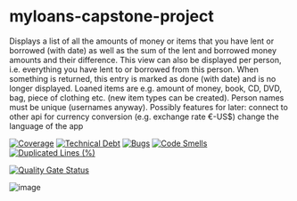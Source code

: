 # myloans-capstone-project
Displays a list of all the amounts of money or items that you have lent or borrowed (with date) as well as the sum of the lent and borrowed money amounts and their difference.
This view can also be displayed per person, i.e. everything you have lent to or borrowed from this person.
When something is returned, this entry is marked as done (with date) and is no longer displayed.
Loaned items are e.g. amount of money, book, CD, DVD, bag, piece of clothing etc. (new item types can be created).
Person names must be unique (usernames anyway).
Possibly features for later:
connect to other api for currency conversion (e.g. exchange rate €-US$)
change the language of the app

[![Coverage](https://sonarcloud.io/api/project_badges/measure?project=saman1357_myloans-capstone-project-backend&metric=coverage)](https://sonarcloud.io/summary/new_code?id=saman1357_myloans-capstone-project-backend) [![Technical Debt](https://sonarcloud.io/api/project_badges/measure?project=saman1357_myloans-capstone-project-backend&metric=sqale_index)](https://sonarcloud.io/summary/new_code?id=saman1357_myloans-capstone-project-backend) [![Bugs](https://sonarcloud.io/api/project_badges/measure?project=saman1357_myloans-capstone-project-backend&metric=bugs)](https://sonarcloud.io/summary/new_code?id=saman1357_myloans-capstone-project-backend) [![Code Smells](https://sonarcloud.io/api/project_badges/measure?project=saman1357_myloans-capstone-project-backend&metric=code_smells)](https://sonarcloud.io/summary/new_code?id=saman1357_myloans-capstone-project-backend) [![Duplicated Lines (%)](https://sonarcloud.io/api/project_badges/measure?project=saman1357_myloans-capstone-project-backend&metric=duplicated_lines_density)](https://sonarcloud.io/summary/new_code?id=saman1357_myloans-capstone-project-backend)

[![Quality Gate Status](https://sonarcloud.io/api/project_badges/measure?project=saman1357_myloans-capstone-project-backend&metric=alert_status)](https://sonarcloud.io/summary/new_code?id=saman1357_myloans-capstone-project-backend)

![image](https://github.com/saman1357/myloans-capstone-project/assets/134412824/485d3a3d-57df-49f7-a4ec-c0efff31b8cb)
